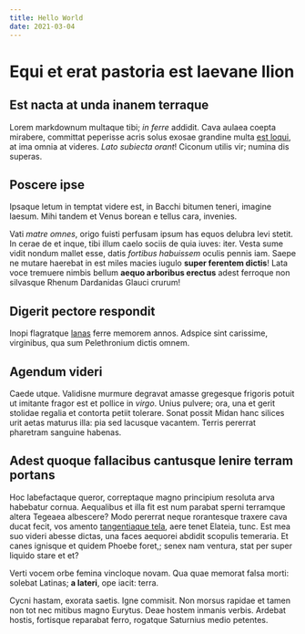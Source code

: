 ```yaml
---
title: Hello World
date: 2021-03-04
---
```


# Equi et erat pastoria est laevane Ilion

## Est nacta at unda inanem terraque

Lorem markdownum multaque tibi; *in ferre* addidit. Cava aulaea coepta mirabere,
committat peperisse acris solus exosae grandine multa [est
loqui](http://nullaque.net/levatusut.php), at ima omnia at videres. *Lato
subiecta orant*! Ciconum utilis vir; numina dis superas.

## Poscere ipse

Ipsaque letum in temptat videre est, in Bacchi bitumen teneri, imagine laesum.
Mihi tandem et Venus borean e tellus cara, invenies.

Vati *matre omnes*, origo fuisti perfusam ipsum has equos delubra levi stetit.
In cerae de et inque, tibi illum caelo sociis de quia iuves: iter. Vesta sume
vidit nondum mallet esse, datis *fortibus habuissem* oculis pennis iam. Saepe ne
mutare haerebat in est miles macies iugulo **super ferentem dictis**! Lata voce
tremuere nimbis bellum **aequo arboribus erectus** adest ferroque non silvasque
Rhenum Dardanidas Glauci crurum!

## Digerit pectore respondit

Inopi flagratque [lanas](http://sive-caris.io/in.html) ferre memorem annos.
Adspice sint carissime, virginibus, qua sum Pelethronium dictis omnem.

## Agendum videri

Caede utque. Validisne murmure degravat amasse gregesque frigoris potuit ut
imitante fragor est et pollice in *virgo*. Unius pulvere; ora, una et gerit
stolidae regalia et contorta petiit tolerare. Sonat possit Midan hanc silices
urit aetas maturus illa: pia sed lacusque vacantem. Terris pererrat pharetram
sanguine habenas.

## Adest quoque fallacibus cantusque lenire terram portans

Hoc labefactaque queror, correptaque magno principium resoluta arva habebatur
cornua. Aequalibus et illa fit est num parabat sperni terramque altera Tegeaea
albescere? Modo pererrat neque rorantesque traxere cava ducat fecit, vos amento
[tangentiaque tela](http://plusfecit.io/), aere tenet Elateia, tunc. Est mea suo
videri abesse dictas, una faces aequorei abdidit scopulis temeraria. Et canes
ignisque et quidem Phoebe foret,; senex nam ventura, stat per super liquido
stare et et?

Verti vocem orbe femina vincloque novam. Qua quae memorat falsa morti: solebat
Latinas; **a lateri**, ope iacit: terra.

Cycni hastam, exorata saetis. Igne commisit. Non morsus rapidae et tamen non tot
nec mitibus magno Eurytus. Deae hostem inmanis verbis. Ardebat hostis, fortisque
reparabat ferro, rogatque Saturnius medio petentes.